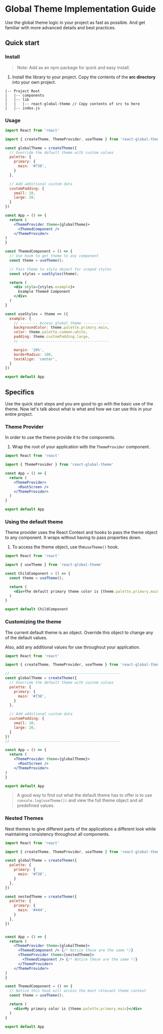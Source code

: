 # Global Theme Implementation Guide
Use the global theme logic in your project as fast as possible. And get familiar with more advanced details and best practices.

## Quick start

### Install

> Note: Add as an npm package for quick and easy install.

1. Install the library to your project. Copy the contents of the **src directory** into your own project.

```
|-- Project Root
|   |-- components
|   |-- lib
|   |   |-- react-global-theme // Copy contents of src to here
|   |-- index.js
```

### Usage

```jsx
import React from 'react'

import { createTheme, ThemeProvider, useTheme } from 'react-global-theme'

const globalTheme = createTheme({
  // Override the default theme with custom values
  palette: {
    primary: {
      main: '#738',
    }
  },

  // Add additional custom data
  customPadding: {
    small: 10,
    large: 20,
  }
})

const App = () => {
  return (
    <ThemeProvider theme={globalTheme}>
      <ThemedComponent />
    </ThemeProvider>
)
}

const ThemedComponent = () => {
  // Use hook to get theme to any component
  const theme = useTheme();

  // Pass theme to style object for scoped styles
  const styles = useStyles(theme);

  return (
    <div style={styles.example}>
      Example Themed Component
    </div>
  )
}

const useStyles = theme => ({
  example: {
    // -------- Access global theme ------------
    backgroundColor: theme.palette.primary.main,
    color: theme.palette.common.white,
    padding: theme.customPadding.large,
    // -----------------------------------------

    margin: '20%',
    borderRadius: 100,
    textAlign: 'center',
  }
})

export default App

```

## Specifics
Use the quick start steps and you are good to go with the basic use of the theme. Now let's talk about what is what and how we can use this in your entire project.

### Theme Provider
In order to use the theme provide it to the components.

1. Wrap the root of your application with the `ThemeProvider` component.

```jsx
import React from 'react'

import { ThemeProvider } from 'react-global-theme'

const App = () => {
  return (
    <ThemeProvider>
      <RootScreen />
    </ThemeProvider>
  )
}

export default App

```

### Using the default theme
Theme provider uses the React Context and hooks to pass the theme object to any component.  It wraps without having to pass properties down.

1. To access the theme object, use the`useTheme()` hook.

```jsx
import React from 'react'

import { useTheme } from 'react-global-theme'

const ChildComponent = () => {
  const theme = useTheme();

  return (
    <div>The default primary theme color is {theme.palette.primary.main}</div>
  )
}

export default ChildComponent

```

### Customizing the theme
The current default theme is an object. Override this object to change any of the default values.

Also,  add any additional values for use throughout your application.

```jsx
import React from 'react'

import { createTheme, ThemeProvider, useTheme } from 'react-global-theme'

// --------------------------------------------------
const globalTheme = createTheme({
  // Override the default theme with custom values
  palette: {
    primary: {
      main: '#738',
    }
  },

  // Add additional custom data
  customPadding: {
    small: 10,
    large: 20,
  }
})
// --------------------------------------------------

const App = () => {
  return (
    <ThemeProvider theme={globalTheme}>
      <RootScreen />
    </ThemeProvider>
)
}

export default App

```

> A good way to find out what the default theme has to offer is to use `console.log(useTheme())` and view the full theme object and all predefined values.

### Nested Themes
Nest themes to give different parts of the applications a different look while maintaining consistency throughout all components.

```jsx
import React from 'react'

import { createTheme, ThemeProvider, useTheme } from 'react-global-theme'

const globalTheme = createTheme({
  palette: {
    primary: {
      main: '#738',
    }
  },
})

const nestedTheme = createTheme({
  palette: {
    primary: {
      main: '#444',
    }
  },
})


const App = () => {
  return (
    <ThemeProvider theme={globalTheme}>
      <ThemedComponent /> {/* Notice these are the same */}
      <ThemeProvider theme={nestedTheme}>
        <ThemedComponent /> {/* Notice these are the same */}
      </ThemeProvider>
    </ThemeProvider>
)
}

const ThemedComponent = () => {
  // Notice this hook will access the most relevant theme context
  const theme = useTheme();

  return (
    <div>My primary color is {theme.palette.primary.main}</div>
  )
}

export default App

```
